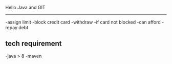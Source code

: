 Hello Java and GIT

------------------

-assign limit
-block credit card
-withdraw
    -if card not blocked
    -can afford
-repay debt

tech requirement
----------------
-java > 8
-maven